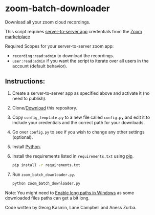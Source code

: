 # zoom-batch-downloader

Download all your zoom cloud recordings.

This script requires [server-to-server app](https://developers.zoom.us/docs/internal-apps/create/) credentials from the [Zoom marketplace](https://marketplace.zoom.us/user/build) 

Required Scopes for your server-to-server zoom app:
- `recording:read:admin` to download the recordings.
- `user:read:admin` if you want the script to iterate over all users in the account (default behavior).
  
## Instructions:

1. Create a server-to-server app as specified above and activate it (no need to publish).

1. Clone/[Download](https://github.com/lanec/zoom-batch-downloader/archive/refs/heads/master.zip) this repository.

1. Copy `config_template.py` to a new file called `config.py` and edit it to include your credentials and the correct path for your downloads.

1. Go over `config.py` to see if you wish to change any other settings (optional).

1. Install [Python](https://wiki.python.org/moin/BeginnersGuide/Download).

1. Install the requirements listed in `requirements.txt` using [pip](https://pip.pypa.io/en/stable/reference/requirement-specifiers/).

    ```bash
    pip install -r requirements.txt
    ```

1. Run `zoom_batch_downloader.py`.

    ```bash
    python zoom_batch_downloader.py
    ```

Note: You might need to [Enable long paths in Windows](https://learn.microsoft.com/en-us/windows/win32/fileio/maximum-file-path-limitation?tabs=registry#enable-long-paths-in-windows-10-version-1607-and-later) as some downloaded files paths can get a bit long.

Code written by Georg Kasmin, Lane Campbell and Aness Zurba.
